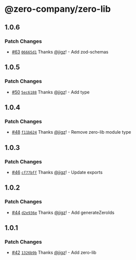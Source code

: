 # @zero-company/zero-lib

## 1.0.6

### Patch Changes

- [#63](https://github.com/zero-company/zero-lib/pull/63) [`06665d1`](https://github.com/zero-company/zero-lib/commit/06665d165eda47a64dcc1d985a8cf6c250c751ef) Thanks [@jigz](https://github.com/jigz)! - Add zod-schemas

## 1.0.5

### Patch Changes

- [#50](https://github.com/zero-company/zero-lib/pull/50) [`5ec6188`](https://github.com/zero-company/zero-lib/commit/5ec618882b5bae06c283eb6adc60c0679c550723) Thanks [@jigz](https://github.com/jigz)! - Add type

## 1.0.4

### Patch Changes

- [#48](https://github.com/zero-company/zero-lib/pull/48) [`f11b624`](https://github.com/zero-company/zero-lib/commit/f11b62439eaf3597ad44268b23dee0ace9bf81a9) Thanks [@jigz](https://github.com/jigz)! - Remove zero-lib module type

## 1.0.3

### Patch Changes

- [#46](https://github.com/zero-company/zero-lib/pull/46) [`cf77bff`](https://github.com/zero-company/zero-lib/commit/cf77bff804ead3fc12c462e32f7c53b29443ec3f) Thanks [@jigz](https://github.com/jigz)! - Update exports

## 1.0.2

### Patch Changes

- [#44](https://github.com/zero-company/zero-lib/pull/44) [`d2e936e`](https://github.com/zero-company/zero-lib/commit/d2e936e45b28d4322a168a4bd1904364ea381760) Thanks [@jigz](https://github.com/jigz)! - Add generateZeroIds

## 1.0.1

### Patch Changes

- [#42](https://github.com/zero-company/zero-lib/pull/42) [`1326b9b`](https://github.com/zero-company/zero-lib/commit/1326b9b36dca17451a0688780d1b24df0402a674) Thanks [@jigz](https://github.com/jigz)! - Add zero-lib
